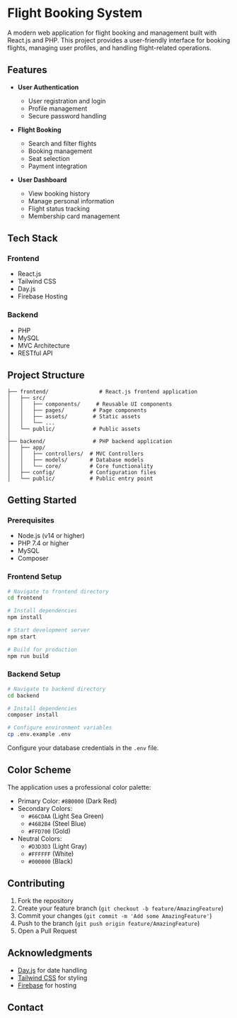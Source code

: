 # Flight Booking System

A modern web application for flight booking and management built with React.js and PHP. This project provides a user-friendly interface for booking flights, managing user profiles, and handling flight-related operations.

## Features

- **User Authentication**
  - User registration and login
  - Profile management
  - Secure password handling

- **Flight Booking**
  - Search and filter flights
  - Booking management
  - Seat selection
  - Payment integration

- **User Dashboard**
  - View booking history
  - Manage personal information
  - Flight status tracking
  - Membership card management

## Tech Stack

### Frontend
- React.js
- Tailwind CSS
- Day.js
- Firebase Hosting

### Backend
- PHP
- MySQL
- MVC Architecture
- RESTful API

## Project Structure

```
├── frontend/                # React.js frontend application
│   ├── src/
│   │   ├── components/     # Reusable UI components
│   │   ├── pages/         # Page components
│   │   ├── assets/        # Static assets
│   │   └── ...
│   └── public/            # Public assets
│
├── backend/               # PHP backend application
│   ├── app/
│   │   ├── controllers/  # MVC Controllers
│   │   ├── models/       # Database models
│   │   └── core/         # Core functionality
│   ├── config/           # Configuration files
│   └── public/           # Public entry point
```

## Getting Started

### Prerequisites
- Node.js (v14 or higher)
- PHP 7.4 or higher
- MySQL
- Composer

### Frontend Setup

```bash
# Navigate to frontend directory
cd frontend

# Install dependencies
npm install

# Start development server
npm start

# Build for production
npm run build
```

### Backend Setup

```bash
# Navigate to backend directory
cd backend

# Install dependencies
composer install

# Configure environment variables
cp .env.example .env
```

Configure your database credentials in the `.env` file.

## Color Scheme

The application uses a professional color palette:

- Primary Color: `#8B0000` (Dark Red)
- Secondary Colors:
  - `#66CDAA` (Light Sea Green)
  - `#4682B4` (Steel Blue)
  - `#FFD700` (Gold)
- Neutral Colors:
  - `#D3D3D3` (Light Gray)
  - `#FFFFFF` (White)
  - `#000000` (Black)

## Contributing

1. Fork the repository
2. Create your feature branch (`git checkout -b feature/AmazingFeature`)
3. Commit your changes (`git commit -m 'Add some AmazingFeature'`)
4. Push to the branch (`git push origin feature/AmazingFeature`)
5. Open a Pull Request


## Acknowledgments

- [Day.js](https://day.js.org/) for date handling
- [Tailwind CSS](https://tailwindcss.com/) for styling
- [Firebase](https://firebase.google.com/) for hosting

## Contact
